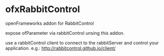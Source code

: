 # ofxRabbitControl
openFrameworks addon for RabbitControl

expose ofParameter via rabbitControl unsing this addon.

use a rabbitControl client to connect to the rabbitServer and control your application. e.g.: 
http://rabbitcontrol.github.io/client/

